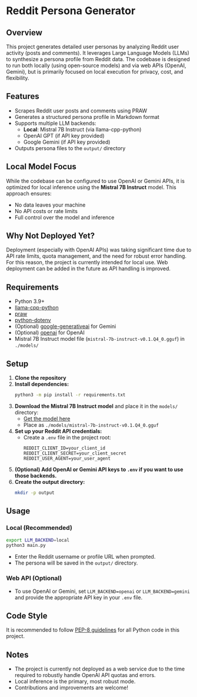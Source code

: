 # Reddit Persona Generator

## Overview
This project generates detailed user personas by analyzing Reddit user activity (posts and comments). It leverages Large Language Models (LLMs) to synthesize a persona profile from Reddit data. The codebase is designed to run both locally (using open-source models) and via web APIs (OpenAI, Gemini), but is primarily focused on local execution for privacy, cost, and flexibility.

## Features
- Scrapes Reddit user posts and comments using PRAW
- Generates a structured persona profile in Markdown format
- Supports multiple LLM backends:
  - **Local**: Mistral 7B Instruct (via llama-cpp-python)
  - OpenAI GPT (if API key provided)
  - Google Gemini (if API key provided)
- Outputs persona files to the `output/` directory

## Local Model Focus
While the codebase can be configured to use OpenAI or Gemini APIs, it is optimized for local inference using the **Mistral 7B Instruct** model. This approach ensures:
- No data leaves your machine
- No API costs or rate limits
- Full control over the model and inference

## Why Not Deployed Yet?
Deployment (especially with OpenAI APIs) was taking significant time due to API rate limits, quota management, and the need for robust error handling. For this reason, the project is currently intended for local use. Web deployment can be added in the future as API handling is improved.

## Requirements
- Python 3.9+
- [llama-cpp-python](https://github.com/abetlen/llama-cpp-python)
- [praw](https://praw.readthedocs.io/)
- [python-dotenv](https://pypi.org/project/python-dotenv/)
- (Optional) [google-generativeai](https://pypi.org/project/google-generativeai/) for Gemini
- (Optional) [openai](https://pypi.org/project/openai/) for OpenAI
- Mistral 7B Instruct model file (`mistral-7b-instruct-v0.1.Q4_0.gguf`) in `./models/`

## Setup
1. **Clone the repository**
2. **Install dependencies:**
   ```bash
   python3 -m pip install -r requirements.txt
   ```
3. **Download the Mistral 7B Instruct model** and place it in the `models/` directory:
   - [Get the model here](https://huggingface.co/mistralai/Mistral-7B-Instruct-v0.1-GGUF)
   - Place as `./models/mistral-7b-instruct-v0.1.Q4_0.gguf`
4. **Set up your Reddit API credentials:**
   - Create a `.env` file in the project root:
     ```
     REDDIT_CLIENT_ID=your_client_id
     REDDIT_CLIENT_SECRET=your_client_secret
     REDDIT_USER_AGENT=your_user_agent
     ```
5. **(Optional) Add OpenAI or Gemini API keys to `.env` if you want to use those backends.**
6. **Create the output directory:**
   ```bash
   mkdir -p output
   ```

## Usage
### Local (Recommended)
```bash
export LLM_BACKEND=local
python3 main.py
```
- Enter the Reddit username or profile URL when prompted.
- The persona will be saved in the `output/` directory.

### Web API (Optional)
- To use OpenAI or Gemini, set `LLM_BACKEND=openai` or `LLM_BACKEND=gemini` and provide the appropriate API key in your `.env` file.

## Code Style
It is recommended to follow [PEP-8 guidelines](https://peps.python.org/pep-0008/) for all Python code in this project.

## Notes
- The project is currently not deployed as a web service due to the time required to robustly handle OpenAI API quotas and errors.
- Local inference is the primary, most robust mode.
- Contributions and improvements are welcome! 
